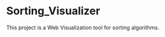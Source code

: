 # Sorting_Visualizer

This project is a Web Visualization tool for sorting algorithms.

<!-- <img src="sorting.png"> -->